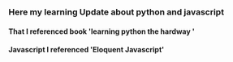 <H3>Here  my learning Update about python and javascript</H3>
<H4>That I referenced  book 'learning python the hardway '</h4>
<h4>Javascript I referenced 'Eloquent Javascript'</h4>
